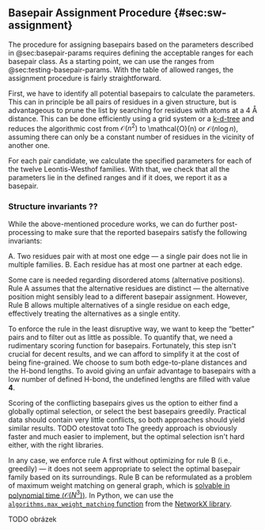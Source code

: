 ## Basepair Assignment Procedure {#sec:sw-assignment}

The procedure for assigning basepairs based on the parameters described in @sec:basepair-params requires defining the acceptable ranges for each basepair class.
As a starting point, we can use the ranges from @sec:testing-basepair-params.
With the table of allowed ranges, the assignment procedure is fairly straightforward.

First, we have to identify all potential basepairs to calculate the parameters.
This can in principle be all pairs of residues in a given structure, but is advantageous to prune the list by searching for residues with atoms at a 4 Å distance.
This can be done efficiently using a grid system or a [k-d-tree](https://en.wikipedia.org/wiki/K-d_tree) and reduces the algorithmic cost from $\mathcal{O}(n^2)$ to \mathcal{O}(n) or $\mathcal{O}(n\log{}n)$, assuming there can only be a constant number of residues in the vicinity of another one.

For each pair candidate, we calculate the specified parameters for each of the twelve Leontis-Westhof families.
With that, we check that all the parameters lie in the defined ranges and if it does, we report it as a basepair.


### Structure invariants ??

While the above-mentioned procedure works, we can do further post-processing to make sure that the reported basepairs satisfy the following invariants:

A. Two residues pair with at most one edge — a single pair does not lie in multiple families.
B. Each residue has at most one partner at each edge.

Some care is needed regarding disordered atoms (alternative positions).
Rule A assumes that the alternative residues are distinct — the alternative position might sensibly lead to a different basepair assignment.
However, Rule B allows multiple alternatives of a single residue on each edge, effectively treating the alternatives as a single entity.

To enforce the rule in the least disruptive way, we want to keep the “better” pairs and to filter out as little as possible.
To quantify that, we need a rudimentary scoring function for basepairs.
Fortunately, this step isn't crucial for decent results, and we can afford to simplify it at the cost of being fine-grained.
We choose to sum both edge-to-plane distances and the H-bond lengths.
To avoid giving an unfair advantage to basepairs with a low number of defined H-bond, the undefined lengths are filled with value **4**.

Scoring of the conflicting basepairs gives us the option to either find a globally optimal selection, or select the best basepairs greedily.
Practical data should contain very little conflicts, so both approaches should yield similar results. TODO otestovat toto
The greedy approach is obviously faster and much easier to implement, but the optimal selection isn't hard either, with the right libraries.

In any case, we enforce rule A first without optimizing for rule B (i.e., greedily) — it does not seem appropriate to select the optimal basepair family based on its surroundings.
Rule B can be reformulated as a problem of maximum weight matching on general graph, which is [solvable in polynomial time ($\mathcal{O}(N^3)$)](https://doi.org/10.1007/s12532-009-0002-8).
In Python, we can use the [`algorithms.max_weight_matching` function](https://networkx.org/documentation/stable/reference/algorithms/generated/networkx.algorithms.matching.max_weight_matching.html) from the [NetworkX library](https://networkx.org).


TODO obrázek

<!--
```sql
select pdbid, model, columns('(chain|nr|alt|ins)\d'), count(*), array_agg(family) from './assigned.parquet' group by all having count(*) >1

select pdbid, model, columns('(chain|nr|alt|ins)1'), family[2] as e, count(*) as c, array_agg(family), array_agg(columns('(chain|nr|alt|ins)2')) from './assigned.parquet' group by all having count(*) > 1


select pdbid, model, columns('(chain|nr|alt|ins)\d'), count(*), array_agg(family)
from './assigned.parquet'
WHERE row(pdbid, model, chain1, nr1, alt1, ins1) in (
    select row(pdbid, model, chain1, nr1, alt1, ins1)
    from './assigned.parquet'
    group by pdbid, model, chain1, nr1, alt1, ins1, family[2]
    having count(*) > 1)
group by all
having count(*) >1

```

-->
